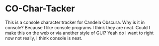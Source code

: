 # CO-Char-Tacker
This is a console character tracker for Candela Obscura.
Why is it in console?
Because I like console programs I think they are neat.
Could I make this on the web or via another style of GUI?
Yeah do I want to right now not really, I think console is neat.

